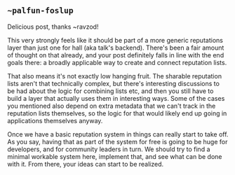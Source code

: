 ## `~palfun-foslup`
Delicious post, thanks ~ravzod!

This very strongly feels like it should be part of a more generic reputations layer than just one for hall (aka talk's backend). There's been a fair amount of thought on that already, and your post definitely falls in line with the end goals there: a broadly applicable way to create and connect reputation lists.

That also means it's not exactly low hanging fruit. The sharable reputation lists aren't that technically complex, but there's interesting discussions to be had about the logic for combining lists etc, and then you still have to build a layer that actually uses them in interesting ways. Some of the cases you mentioned also depend on extra metadata that we can't track in the reputation lists themselves, so the logic for that would likely end up going in applications themselves anyway.

Once we have a basic reputation system in things can really start to take off. As you say, having that as part of the system for free is going to be huge for developers, and for community leaders in turn. We should try to find a minimal workable system here, implement that, and see what can be done with it. From there, your ideas can start to be realized.